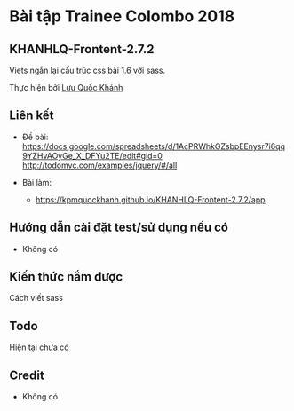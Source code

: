 
# Bài tập Trainee Colombo 2018

## KHANHLQ-Frontent-2.7.2

Viets ngắn lại cấu trúc css bài 1.6 với sass.

Thực hiện bởi [Lưu Quốc Khánh](https://github.com/kpmquockhanh)

## Liên kết

- Đề bài: https://docs.google.com/spreadsheets/d/1AcPRWhkGZsbpEEnysr7i6qq9YZHvAOyGe_X_DFYu2TE/edit#gid=0
          http://todomvc.com/examples/jquery/#/all

- Bài làm: 
    - https://kpmquockhanh.github.io/KHANHLQ-Frontent-2.7.2/app

## Hướng dẫn cài đặt test/sử dụng nếu có

- Không có

## Kiến thức nắm được

Cách viết sass

## Todo

Hiện tại chưa có

## Credit

- Không có
